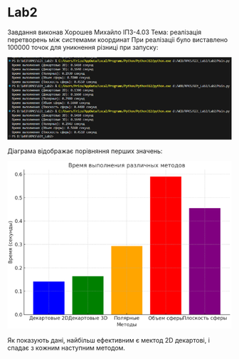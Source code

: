 # Lab2
Завдання виконав Хорошев Михайло ІПЗ-4.03
Тема: реалізація перетворень між системами координат
При реалізаціі було виставлено 100000 точок для уникнення різниці при запуску:

![](./screenshots/Result.png)

Діаграма відображає порівняння перших значень:

![](./screenshots/Diagram.png)

Як показують дані, найбільш ефективним є мектод 2D декартові, і спадає з кожним наступним методом.
